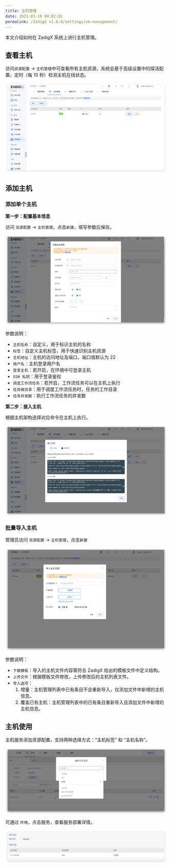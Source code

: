 ```yaml
---
title: 主机管理
date: 2021-03-19 09:02:01
permalink: /ZadigX v1.8.0/settings/vm-management/
---
```


本文介绍如何在 ZadigX 系统上进行主机管理。

## 查看主机

访问`资源配置` -> `主机管理`中可查看所有主机资源，系统会基于高级设置中的探活配置，定时（每 10 秒）检测主机在线状态。

![vm_list](../../../_images/vm_list_v180.png)

## 添加主机

### 添加单个主机

**第一步：配置基本信息**

访问 `资源配置` -> `主机管理`，点击`新建`，填写参数后保存。

![machine_resource_add](../../../_images/machine_resource_add_v180.png)

参数说明：
- `主机名称`：自定义，用于标识主机的名称
- `标签`：自定义主机标签，用于快速识别主机资源
- `主机地址`：主机的访问地址及端口，端口值默认为 22
- `用户名`：主机登录用户名
- `登录主机`：若开启，在环境中可登录主机
- `SSH 私钥`：用于登录鉴权
- `调度工作流任务`：若开启，工作流任务可以在主机上执行
- `任务根目录`：用于调度工作流任务时，任务的工作目录
- `任务并发数`：执行工作流任务的并发数

**第二步：接入主机**

根据主机架构选择对应命令在主机上执行。

![machine_resource_add](../../../_images/add_vm_agent.png)



### 批量导入主机

管理员访问 `资源配置` -> `主机管理`，点击`新建`

![machine_resource_bulk_import](../../../_images/machine_resource_bulk_import.png)

参数说明：

- `下载模板`：导入的主机文件内容需符合 ZadigX 给出的模板文件中定义结构。
- `上传文件`：根据模板文件修改，上传修改后的主机列表文件。
- `导入选项`：
    1. 增量：主机管理列表中已有条目不会重新导入，仅添加文件中新增的主机信息。
    2. 覆盖已有主机：主机管理列表中的已有条目重新导入且添加文件中新增的主机信息。

## 主机使用

主机服务添加资源配置，支持两种选择方式：“主机标签” 和 “主机名称”。

![machine_resource_use](../../../_images/machine_resource_use.png)

可通过 `环境`，点击服务，查看服务部署详情。

![machine_resource_show](../../../_images/machine_resource_show.png)
